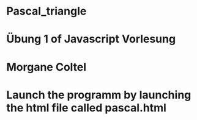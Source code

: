 # Pascal_triangle
# Übung 1 of Javascript Vorlesung
# Morgane Coltel
# Launch the programm by launching the html file called pascal.html
